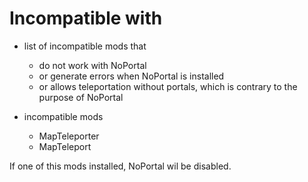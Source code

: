 # Incompatible with

* list of incompatible mods that
   + do not work with NoPortal
   + or generate errors when NoPortal is installed
   + or allows teleportation without portals, which is contrary to the purpose of NoPortal

* incompatible mods
   + MapTeleporter
   + MapTeleport

If one of this mods installed, NoPortal wil be disabled.
